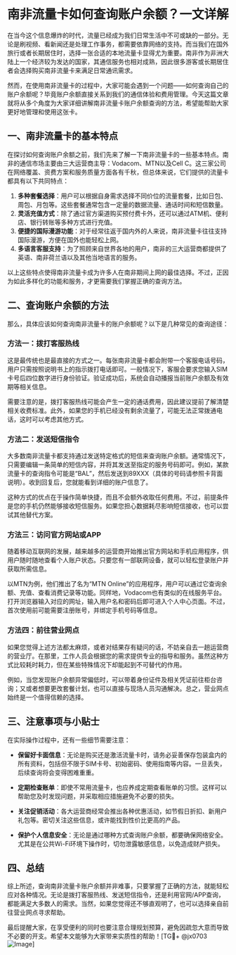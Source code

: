 # 南非流量卡如何查询账户余额？一文详解

在当今这个信息爆炸的时代，流量已经成为我们日常生活中不可或缺的一部分。无论是刷视频、看新闻还是处理工作事务，都需要依靠网络的支持。而当我们在国外旅行或者长期居住时，选择一张合适的本地流量卡显得尤为重要。南非作为非洲大陆上一个经济较为发达的国家，其通信服务也相对成熟，因此很多游客或长期居住者会选择购买南非流量卡来满足日常通讯需求。

然而，在使用南非流量卡的过程中，大家可能会遇到一个问题——如何查询自己的账户余额呢？毕竟账户余额直接关系到我们的通信体验和费用管理。今天这篇文章就将从多个角度为大家详细讲解南非流量卡账户余额查询的方法，希望能帮助大家更好地管理和使用这张卡。

## 一、南非流量卡的基本特点

在探讨如何查询账户余额之前，我们先来了解一下南非流量卡的一些基本特点。南非的通信市场主要由三大运营商主导：Vodacom、MTN以及Cell C。这三家公司在网络覆盖、资费方案和服务质量方面各有千秋，但总体来说，它们提供的流量卡都具有以下共同特点：

1. **多种套餐选择**：用户可以根据自身需求选择不同价位的流量套餐，比如日包、周包、月包等。这些套餐通常包含一定量的数据流量、通话时间和短信数量。
2. **灵活充值方式**：除了通过官方渠道购买预付费卡外，还可以通过ATM机、便利店、银行转账等多种方式进行充值。
3. **便捷的国际漫游功能**：对于经常往返于国内外的人来说，南非流量卡往往支持国际漫游，方便在国外也能轻松上网。
4. **多语言客服支持**：为了照顾来自世界各地的用户，南非的三大运营商都提供了英语、南非荷兰语以及其他当地语言的服务。

以上这些特点使得南非流量卡成为许多人在南非期间上网的最佳选择。不过，正因为如此多样化的功能和服务，才更需要我们掌握正确的查询方法。

## 二、查询账户余额的方法

那么，具体应该如何查询南非流量卡的账户余额呢？以下是几种常见的查询途径：

### 方法一：拨打客服热线

这是最传统也是最直接的方式之一。每张南非流量卡都会附带一个客服电话号码，用户只需按照说明书上的指示拨打电话即可。一般情况下，客服会要求您输入SIM卡号后四位数字进行身份验证。验证成功后，系统会自动播报当前账户余额及有效期等相关信息。

需要注意的是，拨打客服热线可能会产生一定的通话费用，因此建议提前了解清楚相关收费标准。此外，如果您的手机已经没有剩余流量了，可能无法正常拨通电话，这时可以考虑其他方式。

### 方法二：发送短信指令

大多数南非流量卡都支持通过发送特定格式的短信来查询账户余额。通常情况下，只需要编辑一条简单的短信内容，并将其发送至指定的服务号码即可。例如，某款流量卡的查询指令可能是“BAL”，然后发送到89XXX（具体的号码请参照卡背面说明）。收到回复后，您就能看到详细的账户信息了。

这种方式的优点在于操作简单快捷，而且不会额外收取任何费用。不过，前提条件是您的手机仍然能够接收短信服务。如果您担心数据耗尽影响短信接收，也可以尝试其他替代方案。

### 方法三：访问官方网站或APP

随着移动互联网的发展，越来越多的运营商开始推出官方网站和手机应用程序，供用户随时随地查看个人账户状态。只要您有一部联网设备，就可以轻松登录账户并获取所需信息。

以MTN为例，他们推出了名为“MTN Online”的应用程序，用户可以通过它查询余额、充值、查看消费记录等功能。同样地，Vodacom也有类似的在线服务平台。打开浏览器输入对应的网址，输入用户名和密码后即可进入个人中心页面。不过，首次使用前可能需要注册账号，并绑定手机号码等信息。

### 方法四：前往营业网点

如果您觉得上述方法都太麻烦，或者对结果存有疑问的话，不妨亲自去一趟运营商的营业厅。在那里，工作人员会根据您的需求提供专业的指导和服务。虽然这种方式比较耗时耗力，但在某些特殊情况下却能起到不可替代的作用。

例如，当您发现账户余额异常偏低时，可以带着身份证件及相关凭证前往柜台咨询；又或者想要更改套餐计划，也可以直接与现场人员沟通解决。总之，营业网点始终是一个值得信赖的选择。

## 三、注意事项与小贴士

在实际操作过程中，还有一些细节需要注意：

- **保留好卡面信息**：无论是购买还是激活流量卡时，请务必妥善保存包装盒内的所有资料，包括但不限于SIM卡号、初始密码、使用指南等内容。一旦丢失，后续查询将会变得困难重重。
  
- **定期检查账单**：即使不常用流量卡，也应养成定期查看账单的习惯。这样可以帮助您及时发现问题，并采取相应措施避免不必要的损失。

- **关注促销活动**：各大运营商经常会推出各种优惠活动，如节假日折扣、新用户礼包等。密切关注这些信息，或许能找到性价比更高的产品。

- **保护个人信息安全**：无论是通过哪种方式查询账户余额，都要确保网络安全。尤其是在公共Wi-Fi环境下操作时，切勿泄露敏感信息，以免造成财产损失。

## 四、总结

综上所述，查询南非流量卡账户余额并非难事，只要掌握了正确的方法，就能轻松应对各种情况。无论是拨打客服热线、发送短信指令，还是利用官网/APP查询，都能满足大多数人的需求。当然，如果您觉得还不够直观明了，也可以选择亲自前往营业网点寻求帮助。

最后提醒大家，在享受便利的同时也要注意合理规划预算，避免因疏忽大意而导致不必要的开支。希望本文能够为大家带来实质性的帮助！[TG💪+ @jx0703 ![Image](https://github.com/user-attachments/assets/dbca1d08-cadb-493c-b0ec-ad6f7a83f270)]
